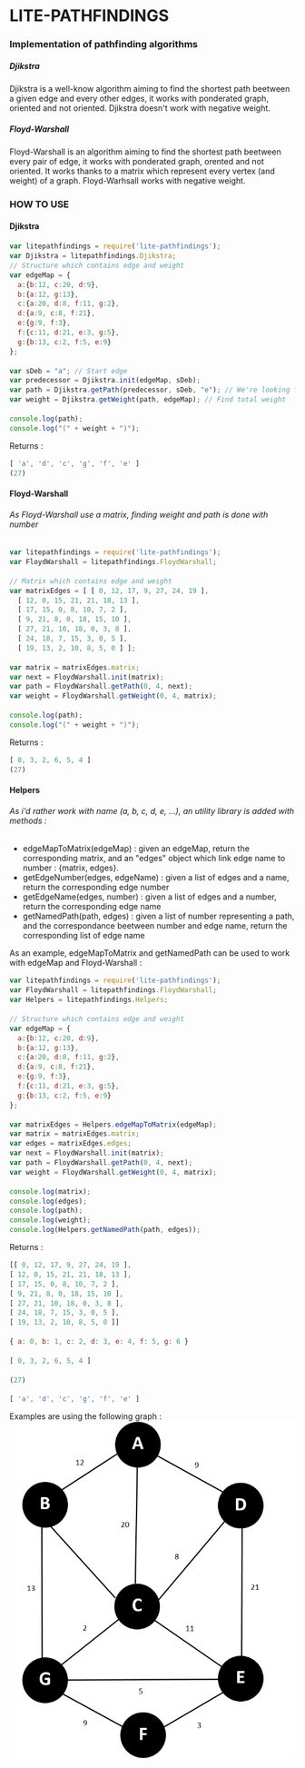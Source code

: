 # LITE-PATHFINDINGS
### Implementation of pathfinding algorithms
##### Djikstra
Djikstra is a well-know algorithm aiming to find the shortest path beetween a given edge and every other edges, it works with ponderated graph, oriented and not oriented.
Djikstra doesn't work with negative weight.
##### Floyd-Warshall
Floyd-Warshall is an algorithm aiming to find the shortest path beetween every pair of edge, it works with ponderated graph, orented and not oriented.
It works thanks to a matrix which represent every vertex (and weight) of a graph.
Floyd-Warhsall works with negative weight.

### HOW TO USE
#### Djikstra

```javascript
var litepathfindings = require('lite-pathfindings');
var Djikstra = litepathfindings.Djikstra;
// Structure which contains edge and weight
var edgeMap = {
  a:{b:12, c:20, d:9},
  b:{a:12, g:13},
  c:{a:20, d:8, f:11, g:2},
  d:{a:9, c:8, f:21},
  e:{g:9, f:3},
  f:{c:11, d:21, e:3, g:5},
  g:{b:13, c:2, f:5, e:9}
};

var sDeb = "a"; // Start edge
var predecessor = Djikstra.init(edgeMap, sDeb);
var path = Djikstra.getPath(predecessor, sDeb, "e"); // We're looking for the shortest path to e
var weight = Djikstra.getWeight(path, edgeMap); // Find total weight

console.log(path);
console.log("(" + weight + ")");

```
Returns :

```javascript
[ 'a', 'd', 'c', 'g', 'f', 'e' ]
(27)
```

#### Floyd-Warshall
###### As Floyd-Warshall use a matrix, finding weight and path is done with number
```javascript
var litepathfindings = require('lite-pathfindings');
var FloydWarshall = litepathfindings.FloydWarshall;

// Matrix which contains edge and weight
var matrixEdges = [ [ 0, 12, 17, 9, 27, 24, 19 ],
  [ 12, 0, 15, 21, 21, 18, 13 ],
  [ 17, 15, 0, 8, 10, 7, 2 ],
  [ 9, 21, 8, 0, 18, 15, 10 ],
  [ 27, 21, 10, 18, 0, 3, 8 ],
  [ 24, 18, 7, 15, 3, 0, 5 ],
  [ 19, 13, 2, 10, 8, 5, 0 ] ];

var matrix = matrixEdges.matrix;
var next = FloydWarshall.init(matrix);
var path = FloydWarshall.getPath(0, 4, next);
var weight = FloydWarshall.getWeight(0, 4, matrix);

console.log(path);
console.log("(" + weight + ")");

```
Returns :

```javascript
[ 0, 3, 2, 6, 5, 4 ]
(27)
```

#### Helpers
###### As i'd rather work with name (a, b, c, d, e, ...), an utility library is added with methods :
* edgeMapToMatrix(edgeMap) : given an edgeMap, return the corresponding matrix, and an "edges" object which link edge name to number : {matrix, edges}.
* getEdgeNumber(edges, edgeName) : given a list of edges and a name, return the corresponding edge number
* getEdgeName(edges, number) : given a list of edges and a number, return the corresponding edge name
* getNamedPath(path, edges) : given a list of number representing a path, and the correspondance beetween number and edge name, return the corresponding list of edge name

As an example, edgeMapToMatrix and getNamedPath can be used to work with edgeMap and Floyd-Warshall :
```javascript
var litepathfindings = require('lite-pathfindings');
var FloydWarshall = litepathfindings.FloydWarshall;
var Helpers = litepathfindings.Helpers;

// Structure which contains edge and weight
var edgeMap = {
  a:{b:12, c:20, d:9},
  b:{a:12, g:13},
  c:{a:20, d:8, f:11, g:2},
  d:{a:9, c:8, f:21},
  e:{g:9, f:3},
  f:{c:11, d:21, e:3, g:5},
  g:{b:13, c:2, f:5, e:9}
};

var matrixEdges = Helpers.edgeMapToMatrix(edgeMap);
var matrix = matrixEdges.matrix;
var edges = matrixEdges.edges;
var next = FloydWarshall.init(matrix);
var path = FloydWarshall.getPath(0, 4, next);
var weight = FloydWarshall.getWeight(0, 4, matrix);

console.log(matrix);
console.log(edges);
console.log(path);
console.log(weight);
console.log(Helpers.getNamedPath(path, edges));
```
Returns :

```javascript
[[ 0, 12, 17, 9, 27, 24, 19 ],
[ 12, 0, 15, 21, 21, 18, 13 ],
[ 17, 15, 0, 8, 10, 7, 2 ],
[ 9, 21, 8, 0, 18, 15, 10 ],
[ 27, 21, 10, 18, 0, 3, 8 ],
[ 24, 18, 7, 15, 3, 0, 5 ],
[ 19, 13, 2, 10, 8, 5, 0 ]]

{ a: 0, b: 1, c: 2, d: 3, e: 4, f: 5, g: 6 }

[ 0, 3, 2, 6, 5, 4 ]

(27)

[ 'a', 'd', 'c', 'g', 'f', 'e' ]
```

Examples are using the following graph :
![Image of used graph](/graph.png)
